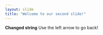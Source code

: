 ```yaml
---
layout: slide
title: "Welcome to our second slide!"
---
```

__Changed string__
Use the left arrow to go back!
